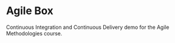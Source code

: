 # Agile Box

Continuous Integration and Continuous Delivery demo for the Agile Methodologies course.

